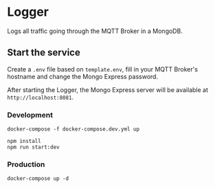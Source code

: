 # Logger

Logs all traffic going through the MQTT Broker in a MongoDB.

## Start the service

Create a `.env` file based on `template.env`, fill in your MQTT Broker's
hostname and change the Mongo Express password.

After starting the Logger, the Mongo Express server will be available at
`http://localhost:8081`.

### Development

```shell
docker-compose -f docker-compose.dev.yml up

npm install
npm run start:dev
```

### Production

```shell
docker-compose up -d
```
